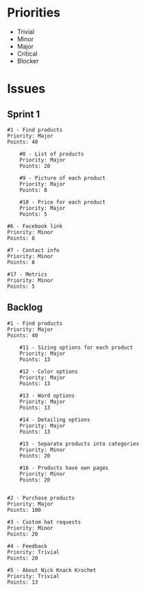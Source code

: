 # Priorities
* Trivial
* Minor
* Major
* Critical
* Blocker


# Issues
## Sprint 1
    #1 - Find products
    Priority: Major
    Points: 40

        #8 - List of products
        Priority: Major
        Points: 20

        #9 - Picture of each product
        Priority: Major
        Points: 8

        #10 - Price for each product
        Priority: Major
        Points: 5

    #6 - Facebook link
    Priority: Minor
    Points: 8

    #7 - Contact info
    Priority: Minor
    Points: 8

    #17 - Metrics
    Priority: Minor
    Points: 5

## Backlog
    #1 - Find products
    Priority: Major
    Points: 40

        #11 - Sizing options for each product
        Priority: Major
        Points: 13

        #12 - Color options
        Priority: Major
        Points: 13

        #13 - Word options
        Priority: Major
        Points: 13

        #14 - Detailing options
        Priority: Major
        Points: 13

        #15 - Separate products into categories
        Priority: Minor
        Points: 20

        #16 - Products have own pages
        Priority: Minor
        Points: 20


    #2 - Purchase products
    Priority: Major
    Points: 100

    #3 - Custom hat requests
    Priority: Minor
    Points: 20

    #4 - Feedback
    Priority: Trivial
    Points: 20

    #5 - About Nick Knack Krochet
    Priority: Trivial
    Points: 13
